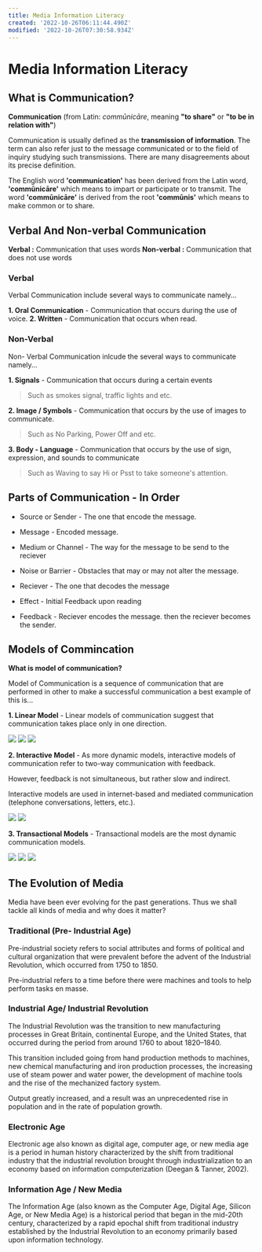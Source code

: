 ```yaml
---
title: Media Information Literacy
created: '2022-10-26T06:11:44.490Z'
modified: '2022-10-26T07:30:58.934Z'
---
```


# Media Information Literacy

## What is Communication?

**Communication**  (from Latin: _commūnicāre_, meaning __"to share"__ or __"to be in relation with"__)

Communication is usually defined as the **transmission of information**. The term can also refer just to the message communicated or to the field of inquiry studying such transmissions. There are many disagreements about its precise definition.

The English word **'communication'** has been derived from the Latin word, **'commūnicāre'** which means to impart or participate or to transmit. The word **'commūnicāre'** is derived from the root **'commūnis'** which means to make common or to share.

## Verbal And Non-verbal Communication

**Verbal :** Communication that uses words
**Non-verbal :** Communication that does not use words

### Verbal

Verbal Communication include several ways to communicate namely...

**1. Oral Communication** - Communication that occurs during the use of voice.
**2. Written** - Communication that occurs when read.

### Non-Verbal

Non- Verbal Communication inlcude the several ways to communicate namely...

**1. Signals** - Communication that occurs during a certain events

> Such as smokes signal, traffic lights and etc.

**2. Image / Symbols** - Communication that occurs by the use of images to communicate.

> Such as No Parking, Power Off and etc.

**3. Body - Language** - Communication that occurs by the use of sign, expression, and sounds to communicate

> Such as Waving to say Hi or Psst to take someone's attention.

## Parts of Communication - In Order

- Source or Sender - The one that encode the message.

- Message - Encoded message. 

- Medium or Channel - The way for the message to be send to the reciever

- Noise or Barrier - Obstacles that may or may not alter the message.

- Reciever - The one that decodes the message

- Effect - Initial Feedback upon reading

- Feedback - Reciever encodes the message. then the reciever becomes the sender.


## Models of Commincation

**What is model of communication?**

Model of Communication is a sequence of communication that are performed in other to make a successful communication
a best example of this is...

**1. Linear Model** - Linear models of communication suggest that communication takes place only in one direction. 

<img src="../attachments/Aristotle'sCommunicationModel.png">
<img src="../attachments/Laswell'sCommunicationModel.png">
<img src="../attachments/ShannonCommunicationModel.png">

**2. Interactive Model** - As more dynamic models, interactive models of communication refer to two-way communication with feedback.

However, feedback is not simultaneous, but rather slow and indirect.

Interactive models are used in internet-based and mediated communication (telephone conversations, letters, etc.). 

<img src="../attachments/osgoodCommunicationModel.png">
<img src="../attachments/twmCommunicationModel.png">

**3. Transactional Models** - Transactional models are the most dynamic communication models. 

<img src="../attachments/transactionalModel.png">
<img src="../attachments/barnlundCommunicationModel.png">
<img src="../attachments/dance'sCommunicationModel.png">

## The Evolution of Media

Media have been ever evolving for the past generations. Thus we shall tackle all kinds of media and why does it matter?

### Traditional (Pre- Industrial Age)

Pre-industrial society refers to social attributes and forms of political and cultural organization that were prevalent before the advent of the Industrial Revolution, which occurred from 1750 to 1850. 

Pre-industrial refers to a time before there were machines and tools to help perform tasks en masse.

### Industrial Age/ Industrial Revolution

The Industrial Revolution was the transition to new manufacturing processes in Great Britain, continental Europe, and the United States, that occurred during the period from around 1760 to about 1820–1840.

This transition included going from hand production methods to machines, new chemical manufacturing and iron production processes, the increasing use of steam power and water power, the development of machine tools and the rise of the mechanized factory system. 

Output greatly increased, and a result was an unprecedented rise in population and in the rate of population growth.

### Electronic Age

Electronic age also known as digital age, computer age, or new media age is a period in human history characterized by the shift from traditional industry that the industrial revolution brought through industrialization to an economy based on information computerization (Deegan & Tanner, 2002).

### Information Age / New Media

The Information Age (also known as the Computer Age, Digital Age, Silicon Age, or New Media Age) is a historical period that began in the mid-20th century, characterized by a rapid epochal shift from traditional industry established by the Industrial Revolution to an economy primarily based upon information technology.

